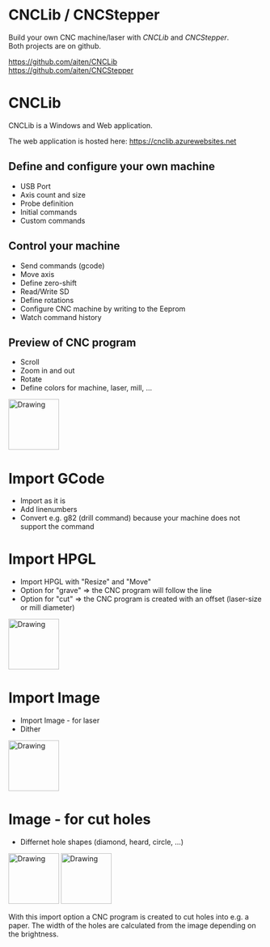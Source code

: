 CNCLib / CNCStepper
======

Build your own CNC machine/laser with *CNCLib* and *CNCStepper*.<br />
Both projects are on github.

https://github.com/aiten/CNCLib <br />
https://github.com/aiten/CNCStepper


CNCLib
======

CNCLib is a Windows and Web application. 

The web application is hosted here: https://cnclib.azurewebsites.net 

Define and configure your own machine
------
- USB Port 
- Axis count and size
- Probe definition
- Initial commands 
- Custom commands  

Control your machine  
-------
- Send commands (gcode)
- Move axis
- Define zero-shift
- Read/Write SD
- Define rotations 
- Configure CNC machine by writing to the Eeprom
- Watch command history

Preview of CNC program 
-------
- Scroll
- Zoom in and out
- Rotate
- Define colors for machine, laser, mill, ...

<img src="Doc/Preview3D.jpg" alt="Drawing" style="width: 100px;"/>

Import GCode
=====
- Import as it is
- Add linenumbers
- Convert e.g. g82 (drill command) because your machine does not support the command

Import HPGL
======
- Import HPGL with "Resize" and "Move"
- Option for "grave" => the CNC program will follow the line
- Option for "cut" => the CNC program is created with an offset (laser-size or mill diameter) 

<img src="Doc/PreviewRose4.jpg" alt="Drawing" style="width: 100px;"/>

Import Image
=======
- Import Image - for laser
- Dither 

<img src="Doc/PreviewImage.jpg" alt="Drawing" style="width: 100px;"/>

Image - for cut holes
=====
- Differnet hole shapes (diamond, heard, circle, ...)

<img src="Doc/PreviewHole.jpg" alt="Drawing" style="width: 100px;"/>   <img src="Doc/PreviewHoleDetail.jpg" alt="Drawing" style="width: 100px;"/>

With this import option a CNC program is created to cut holes into e.g. a paper. The width of the holes are calculated from the image depending on the brightness.  




